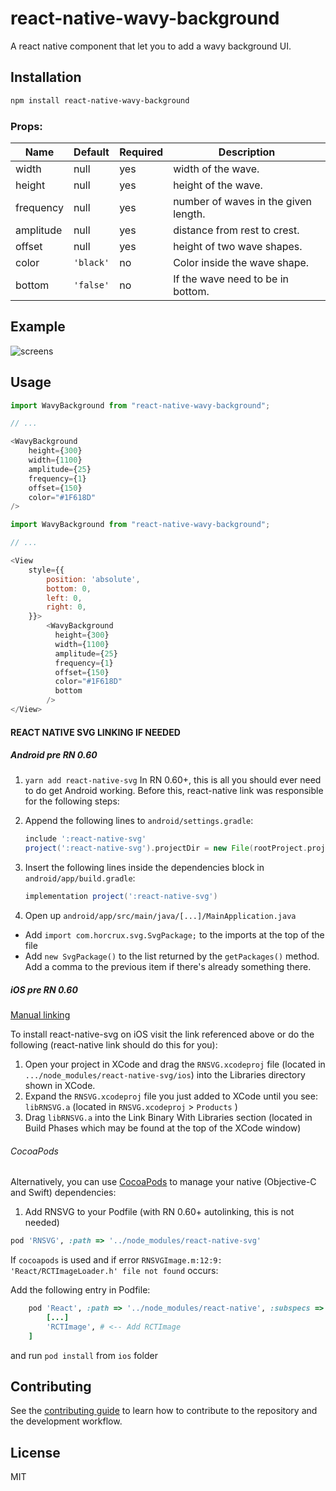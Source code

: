 # react-native-wavy-background

A react native component that let you to add a wavy background UI.

## Installation

```sh
npm install react-native-wavy-background
```

### Props:

| Name             | Default  | Required  | Description |
| ---------------- | -------- | -------- | -------------------------------------- |
| width | null | yes | width of the wave. |
| height | null | yes | height of the wave. |
| frequency | null | yes | number of waves in the given length. |
| amplitude | null | yes | distance from rest to crest. |
| offset | null | yes | height of two wave shapes. |
| color | `'black'` | no | Color inside the wave shape. |
| bottom | `'false'` | no | If the wave need to be in bottom. |


## Example

<div>
<img src="https://github.com/shevon14/react-native-wavy-background/blob/master/example/appScreens/example.png" alt="screens" />
</div>

## Usage

```js
import WavyBackground from "react-native-wavy-background";

// ...

<WavyBackground
    height={300}
    width={1100}
    amplitude={25}
    frequency={1}
    offset={150}
    color="#1F618D"
/>
```

```js
import WavyBackground from "react-native-wavy-background";

// ...

<View
    style={{
        position: 'absolute',
        bottom: 0,
        left: 0,
        right: 0,
    }}>
        <WavyBackground
          height={300}
          width={1100}
          amplitude={25}
          frequency={1}
          offset={150}
          color="#1F618D"
          bottom
        />
</View>
```

#### REACT NATIVE SVG LINKING IF NEEDED

##### Android pre RN 0.60

1. `yarn add react-native-svg` In RN 0.60+, this is all you should ever need to do get Android working. Before this, react-native link was responsible for the following steps:

2. Append the following lines to `android/settings.gradle`:

   ```gradle
   include ':react-native-svg'
   project(':react-native-svg').projectDir = new File(rootProject.projectDir, '../node_modules/react-native-svg/android')
   ```

3. Insert the following lines inside the dependencies block in `android/app/build.gradle`:

   ```gradle
   implementation project(':react-native-svg')
   ```

4. Open up `android/app/src/main/java/[...]/MainApplication.java`

- Add `import com.horcrux.svg.SvgPackage;` to the imports at the top of the file
- Add `new SvgPackage()` to the list returned by the `getPackages()` method. Add a comma to the previous item if there's already something there.

##### iOS pre RN 0.60

[Manual linking](http://facebook.github.io/react-native/docs/linking-libraries-ios.html#manual-linking)

To install react-native-svg on iOS visit the link referenced above or do the following (react-native link should do this for you):

1. Open your project in XCode and drag the `RNSVG.xcodeproj` file (located in `.../node_modules/react-native-svg/ios`) into the Libraries directory shown in XCode.
2. Expand the `RNSVG.xcodeproj` file you just added to XCode until you see: `libRNSVG.a` (located in `RNSVG.xcodeproj` > `Products` )
3. Drag `libRNSVG.a` into the Link Binary With Libraries section (located in Build Phases which may be found at the top of the XCode window)

###### CocoaPods

Alternatively, you can use [CocoaPods](https://cocoapods.org/) to manage your native (Objective-C and Swift) dependencies:

1. Add RNSVG to your Podfile (with RN 0.60+ autolinking, this is not needed)

```ruby
pod 'RNSVG', :path => '../node_modules/react-native-svg'
```

If `cocoapods` is used and if error `RNSVGImage.m:12:9: 'React/RCTImageLoader.h' file not found` occurs:

Add the following entry in Podfile:

```ruby
    pod 'React', :path => '../node_modules/react-native', :subspecs => [
        [...]
        'RCTImage', # <-- Add RCTImage
    ]
```

and run `pod install` from `ios` folder

## Contributing

See the [contributing guide](CONTRIBUTING.md) to learn how to contribute to the repository and the development workflow.

## License

MIT

